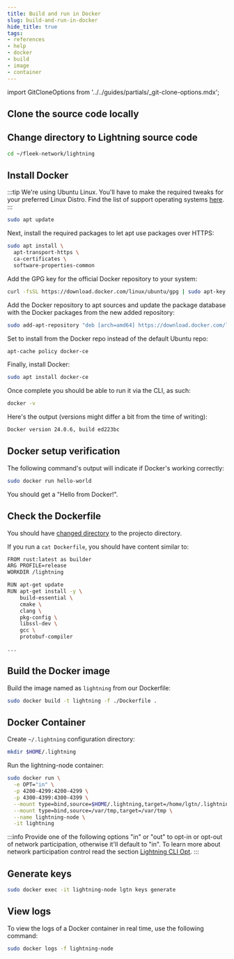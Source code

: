 ```yaml
---
title: Build and run in Docker
slug: build-and-run-in-docker
hide_title: true
tags:
- references
- help
- docker
- build
- image
- container
---
```


import GitCloneOptions from '../../guides/partials/_git-clone-options.mdx';

## Clone the source code locally

<GitCloneOptions />

## Change directory to Lightning source code

```sh
cd ~/fleek-network/lightning
```

## Install Docker

:::tip
We're using Ubuntu Linux. You'll have to make the required tweaks for your preferred Linux Distro. Find the list of support operating systems [here](/docs/node/requirements#server).
:::

```sh
sudo apt update
```

Next, install the required packages to let apt use packages over HTTPS:

```sh
sudo apt install \
  apt-transport-https \
  ca-certificates \
  software-properties-common
```

Add the GPG key for the official Docker repository to your system:

```sh
curl -fsSL https://download.docker.com/linux/ubuntu/gpg | sudo apt-key add -
```

Add the Docker repository to apt sources and update the package database with the Docker packages from the new added repository:

```sh
sudo add-apt-repository "deb [arch=amd64] https://download.docker.com/linux/ubuntu jammy stable"
```

Set to install from the Docker repo instead of the default Ubuntu repo:

```sh
apt-cache policy docker-ce
```

Finally, install Docker:

```sh
sudo apt install docker-ce
```

Once complete you should be able to run it via the CLI, as such:

```sh
docker -v
```

Here's the output (versions might differ a bit from the time of writing):

```sh
Docker version 24.0.6, build ed223bc
```

## Docker setup verification

The following command's output will indicate if Docker's working correctly:

```sh
sudo docker run hello-world
```

You should get a "Hello from Docker!".

## Check the Dockerfile

You should have [changed directory](#change-directory-to-lightning-source-code) to the projecto directory.

If you run a `cat Dockerfile`, you should have content similar to:

```sh
FROM rust:latest as builder
ARG PROFILE=release
WORKDIR /lightning

RUN apt-get update
RUN apt-get install -y \
    build-essential \
    cmake \
    clang \
    pkg-config \
    libssl-dev \
    gcc \
    protobuf-compiler

...
```

## Build the Docker image

Build the image named as `lightning` from our Dockerfile:

```sh
sudo docker build -t lightning -f ./Dockerfile .
```

## Docker Container

Create `~/.lightning` configuration directory:

```sh
mkdir $HOME/.lightning
```

Run the lightning-node container:

```sh
sudo docker run \
  -e OPT="in" \
  -p 4200-4299:4200-4299 \
  -p 4300-4399:4300-4399 \
  --mount type=bind,source=$HOME/.lightning,target=/home/lgtn/.lightning \
  --mount type=bind,source=/var/tmp,target=/var/tmp \
  --name lightning-node \
  -it lightning
```

:::info
Provide one of the following options "in" or "out" to opt-in or opt-out of network participation, otherwise it'll default to "in". To learn more about network participation control read the section [Lightning CLI Opt](/docs/node/lightning-cli/#opt).
:::

## Generate keys

```sh
sudo docker exec -it lightning-node lgtn keys generate
```

## View logs

To view the logs of a Docker container in real time, use the following command:

```sh
sudo docker logs -f lightning-node
```
